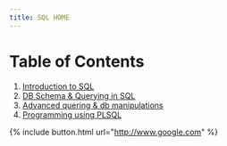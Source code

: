 ```yaml
---
title: SQL HOME
---
```


# Table of Contents

1. [Introduction to SQL]()<br>
2. [DB Schema & Querying in SQL](./sql_root_child_1.md)<br>
3. [Advanced quering & db manipulations](./sql_root_child_2.md)<br>
4. [Programming using PLSQL](./sql_root_child_3.md)<br>


{% include button.html url="http://www.google.com" %}
